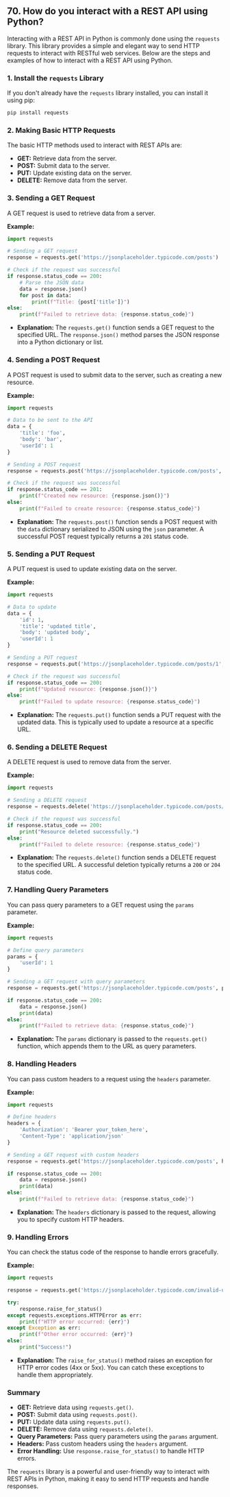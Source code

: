 ## 70. How do you interact with a REST API using Python?


Interacting with a REST API in Python is commonly done using the `requests` library. This library provides a simple and elegant way to send HTTP requests to interact with RESTful web services. Below are the steps and examples of how to interact with a REST API using Python.

### 1. **Install the `requests` Library**

If you don't already have the `requests` library installed, you can install it using pip:

```bash
pip install requests
```

### 2. **Making Basic HTTP Requests**

The basic HTTP methods used to interact with REST APIs are:

- **GET:** Retrieve data from the server.
- **POST:** Submit data to the server.
- **PUT:** Update existing data on the server.
- **DELETE:** Remove data from the server.

### 3. **Sending a GET Request**

A GET request is used to retrieve data from a server. 

**Example:**

```python
import requests

# Sending a GET request
response = requests.get('https://jsonplaceholder.typicode.com/posts')

# Check if the request was successful
if response.status_code == 200:
    # Parse the JSON data
    data = response.json()
    for post in data:
        print(f"Title: {post['title']}")
else:
    print(f"Failed to retrieve data: {response.status_code}")
```

- **Explanation:** The `requests.get()` function sends a GET request to the specified URL. The `response.json()` method parses the JSON response into a Python dictionary or list.

### 4. **Sending a POST Request**

A POST request is used to submit data to the server, such as creating a new resource.

**Example:**

```python
import requests

# Data to be sent to the API
data = {
    'title': 'foo',
    'body': 'bar',
    'userId': 1
}

# Sending a POST request
response = requests.post('https://jsonplaceholder.typicode.com/posts', json=data)

# Check if the request was successful
if response.status_code == 201:
    print(f"Created new resource: {response.json()}")
else:
    print(f"Failed to create resource: {response.status_code}")
```

- **Explanation:** The `requests.post()` function sends a POST request with the `data` dictionary serialized to JSON using the `json` parameter. A successful POST request typically returns a `201` status code.

### 5. **Sending a PUT Request**

A PUT request is used to update existing data on the server.

**Example:**

```python
import requests

# Data to update
data = {
    'id': 1,
    'title': 'updated title',
    'body': 'updated body',
    'userId': 1
}

# Sending a PUT request
response = requests.put('https://jsonplaceholder.typicode.com/posts/1', json=data)

# Check if the request was successful
if response.status_code == 200:
    print(f"Updated resource: {response.json()}")
else:
    print(f"Failed to update resource: {response.status_code}")
```

- **Explanation:** The `requests.put()` function sends a PUT request with the updated data. This is typically used to update a resource at a specific URL.

### 6. **Sending a DELETE Request**

A DELETE request is used to remove data from the server.

**Example:**

```python
import requests

# Sending a DELETE request
response = requests.delete('https://jsonplaceholder.typicode.com/posts/1')

# Check if the request was successful
if response.status_code == 200:
    print("Resource deleted successfully.")
else:
    print(f"Failed to delete resource: {response.status_code}")
```

- **Explanation:** The `requests.delete()` function sends a DELETE request to the specified URL. A successful deletion typically returns a `200` or `204` status code.

### 7. **Handling Query Parameters**

You can pass query parameters to a GET request using the `params` parameter.

**Example:**

```python
import requests

# Define query parameters
params = {
    'userId': 1
}

# Sending a GET request with query parameters
response = requests.get('https://jsonplaceholder.typicode.com/posts', params=params)

if response.status_code == 200:
    data = response.json()
    print(data)
else:
    print(f"Failed to retrieve data: {response.status_code}")
```

- **Explanation:** The `params` dictionary is passed to the `requests.get()` function, which appends them to the URL as query parameters.

### 8. **Handling Headers**

You can pass custom headers to a request using the `headers` parameter.

**Example:**

```python
import requests

# Define headers
headers = {
    'Authorization': 'Bearer your_token_here',
    'Content-Type': 'application/json'
}

# Sending a GET request with custom headers
response = requests.get('https://jsonplaceholder.typicode.com/posts', headers=headers)

if response.status_code == 200:
    data = response.json()
    print(data)
else:
    print(f"Failed to retrieve data: {response.status_code}")
```

- **Explanation:** The `headers` dictionary is passed to the request, allowing you to specify custom HTTP headers.

### 9. **Handling Errors**

You can check the status code of the response to handle errors gracefully.

**Example:**

```python
import requests

response = requests.get('https://jsonplaceholder.typicode.com/invalid-url')

try:
    response.raise_for_status()
except requests.exceptions.HTTPError as err:
    print(f"HTTP error occurred: {err}")
except Exception as err:
    print(f"Other error occurred: {err}")
else:
    print("Success!")
```

- **Explanation:** The `raise_for_status()` method raises an exception for HTTP error codes (4xx or 5xx). You can catch these exceptions to handle them appropriately.

### Summary

- **GET:** Retrieve data using `requests.get()`.
- **POST:** Submit data using `requests.post()`.
- **PUT:** Update data using `requests.put()`.
- **DELETE:** Remove data using `requests.delete()`.
- **Query Parameters:** Pass query parameters using the `params` argument.
- **Headers:** Pass custom headers using the `headers` argument.
- **Error Handling:** Use `response.raise_for_status()` to handle HTTP errors.

The `requests` library is a powerful and user-friendly way to interact with REST APIs in Python, making it easy to send HTTP requests and handle responses.